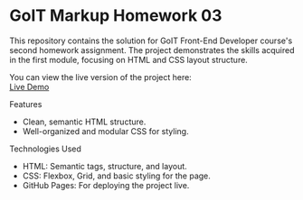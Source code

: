 # GoIT Markup Homework 03

This repository contains the solution for GoIT Front-End Developer course's second homework assignment. The project demonstrates the skills acquired in the first module, focusing on HTML and CSS layout structure.

You can view the live version of the project here:  
[Live Demo](https://komedeva.github.io/goit-markup-hw-03/)

Features

- Clean, semantic HTML structure.
- Well-organized and modular CSS for styling.

Technologies Used

- HTML: Semantic tags, structure, and layout.
- CSS: Flexbox, Grid, and basic styling for the page.
- GitHub Pages: For deploying the project live.
